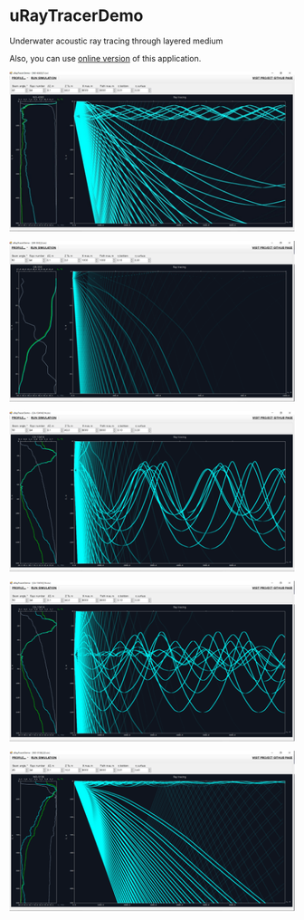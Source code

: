 # uRayTracerDemo
Underwater acoustic ray tracing through layered medium

Also, you can use [online version](https://docs.unavlab.com/online_utils/uraytracer.html) of this application.  


![screenshot](https://github.com/ucnl/uRayTracerDemo/blob/main/pics/pic1.png)  

![screenshot](https://github.com/ucnl/uRayTracerDemo/blob/main/pics/neg_refr1.png)

![screenshot](https://github.com/ucnl/uRayTracerDemo/blob/main/pics/chann1.png)

![screenshot](https://github.com/ucnl/uRayTracerDemo/blob/main/pics/chann2.png)

![screenshot](https://github.com/ucnl/uRayTracerDemo/blob/main/pics/near_surf_propagation1.png)
